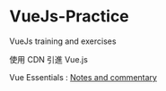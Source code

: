 # VueJs-Practice

VueJs training and exercises

使用 CDN 引進 Vue.js

Vue Essentials : [Notes and commentary](https://tsuifei.github.io/tsuifei.github.io/tags/Vue/)
